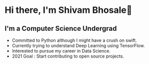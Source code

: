 # Hi there, I'm Shivam Bhosale👋

## I'm a Computer Science Undergrad
- Committed to Python although I might have a crush on swift.
- Currently trying to understand Deep Learning using TensorFlow. 
- Interested to pursue my career in Data Science.
- 2021 Goal : Start contributing to open source projects.


